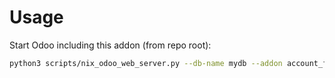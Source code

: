 # Usage

Start Odoo including this addon (from repo root):

```bash
python3 scripts/nix_odoo_web_server.py --db-name mydb --addon account_fiscal_position_type
```
